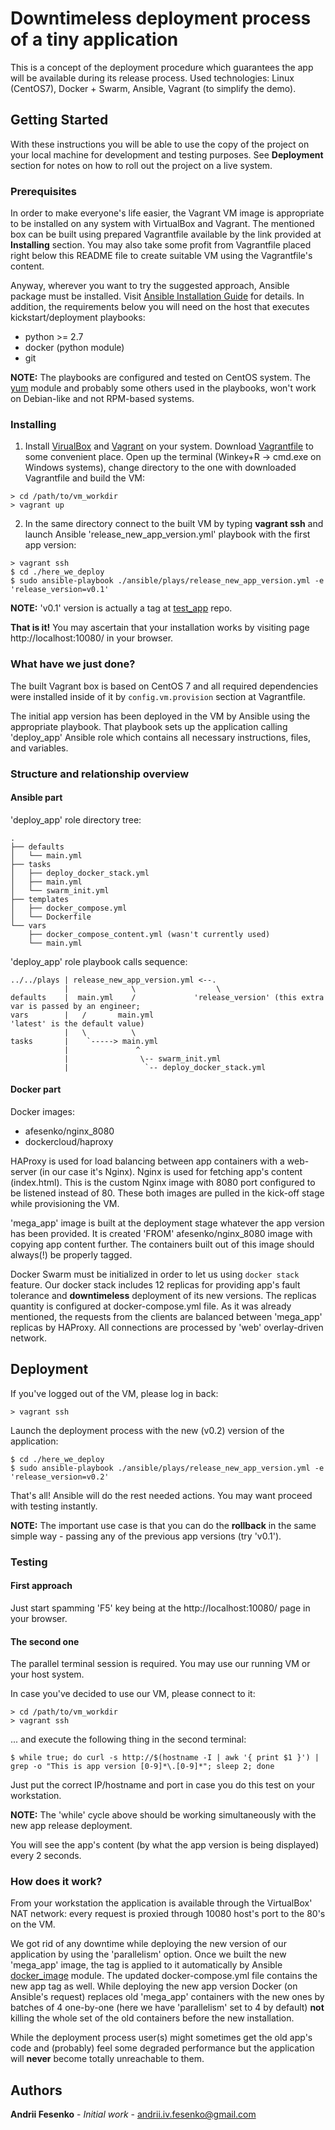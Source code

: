 # Downtimeless deployment process of a tiny application

This is a concept of the deployment procedure which guarantees the app will be available during its release process. Used technologies: Linux (CentOS7), Docker + Swarm, Ansible, Vagrant (to simplify the demo).

## Getting Started

With these instructions you will be able to use the copy of the project on your local machine for development and testing purposes. See **Deployment** section for notes on how to roll out the project on a live system.

### Prerequisites

In order to make everyone's life easier, the Vagrant VM image is appropriate to be installed on any system with VirtualBox and Vagrant. The mentioned box can be built using prepared Vagrantfile available by the link provided at **Installing** section. You may also take some profit from Vagrantfile placed right below this README file to create suitable VM using the Vagrantfile's content.

Anyway, wherever you want to try the suggested approach, Ansible package must be installed. Visit [Ansible Installation Guide](https://docs.ansible.com/ansible/latest/installation_guide/intro_installation.html) for details.
In addition, the requirements below you will need on the host that executes kickstart/deployment playbooks:
- python >= 2.7
- docker (python module)
- git

**NOTE:** The playbooks are configured and tested on CentOS system. The [yum](https://docs.ansible.com/ansible/latest/modules/yum_module.html) module and probably some others used in the playbooks, won't work on Debian-like and not RPM-based systems.

### Installing

1. Install [VirualBox](https://www.virtualbox.org/wiki/Downloads) and [Vagrant](https://www.vagrantup.com/downloads.html) on your system. Download [Vagrantfile](https://raw.githubusercontent.com/fesia/here_we_deploy/master/Vagrantfile) to some convenient place. Open up the terminal (Winkey+R -> cmd.exe on Windows systems), change directory to the one with downloaded Vagrantfile and build the VM:
```
> cd /path/to/vm_workdir
> vagrant up
```
2. In the same directory connect to the built VM by typing **vagrant ssh** and launch Ansible 'release_new_app_version.yml' playbook with the first app version:
```
> vagrant ssh
$ cd ./here_we_deploy
$ sudo ansible-playbook ./ansible/plays/release_new_app_version.yml -e 'release_version=v0.1'
```

**NOTE:** 'v0.1' version is actually a tag at [test_app](https://github.com/fesia/test_app/tags) repo.

**That is it!** You may ascertain that your installation works by visiting page http://localhost:10080/ in your browser.

### What have we just done?
The built Vagrant box is based on CentOS 7 and all required dependencies were installed inside of it by `config.vm.provision` section at Vagrantfile.

The initial app version has been deployed in the VM by Ansible using the appropriate playbook. That playbook sets up the application calling 'deploy_app' Ansible role which contains all necessary instructions, files, and variables.

### Structure and relationship overview
#### Ansible part
'deploy_app' role directory tree:
```
.
├── defaults
│   └── main.yml
├── tasks
│   ├── deploy_docker_stack.yml
│   ├── main.yml
│   └── swarm_init.yml
├── templates
│   ├── docker_compose.yml
│   └── Dockerfile
└── vars
    ├── docker_compose_content.yml (wasn't currently used)
    └── main.yml
```

'deploy_app' role playbook calls sequence:
```
../../plays | release_new_app_version.yml <--.
            |              \                  \
defaults    |  main.yml    /             'release_version' (this extra var is passed by an engineer;
vars        |   /       main.yml                                               'latest' is the default value)
            |   \          \ 
tasks       |    `-----> main.yml
            |               ^
            |                \-- swarm_init.yml
            |                 `-- deploy_docker_stack.yml
```

#### Docker part
Docker images:
- afesenko/nginx_8080
- dockercloud/haproxy

HAProxy is used for load balancing between app containers with a web-server (in our case it's Nginx). Nginx is used for fetching app's content (index.html). This is the custom Nginx image with 8080 port configured to be listened instead of 80. These both images are pulled in the kick-off stage while provisioning the VM.

'mega_app' image is built at the deployment stage whatever the app version has been provided. It is created 'FROM' afesenko/nginx_8080 image with copying app content further. The containers built out of this image should always(!) be properly tagged.

Docker Swarm must be initialized in order to let us using `docker stack` feature. Our docker stack includes 12 replicas for providing app's fault tolerance and **downtimeless** deployment of its new versions. The replicas quantity is configured at docker-compose.yml file. As it was already mentioned, the requests from the clients are balanced between 'mega_app' replicas by HAProxy. All connections are processed by 'web' overlay-driven network.

## Deployment
If you've logged out of the VM, please log in back:
```
> vagrant ssh
```
Launch the deployment process with the new (v0.2) version of the application:
```
$ cd ./here_we_deploy
$ sudo ansible-playbook ./ansible/plays/release_new_app_version.yml -e 'release_version=v0.2'
```

That's all! Ansible will do the rest needed actions. You may want proceed with testing instantly.

**NOTE:** The important use case is that you can do the **rollback** in the same simple way - passing any of the previous app versions (try 'v0.1').

### Testing
#### First approach
Just start spamming 'F5' key being at the http://localhost:10080/ page in your browser.

#### The second one
The parallel terminal session is required. You may use our running VM or your host system.

In case you've decided to use our VM, please connect to it:
```
> cd /path/to/vm_workdir
> vagrant ssh
```
... and execute the following thing in the second terminal:
```
$ while true; do curl -s http://$(hostname -I | awk '{ print $1 }') | grep -o "This is app version [0-9]*\.[0-9]*"; sleep 2; done
```
Just put the correct IP/hostname and port in case you do this test on your workstation.

**NOTE:** The 'while' cycle above should be working simultaneously with the new app release deployment.

You will see the app's content (by what the app version is being displayed) every 2 seconds.

### How does it work?
From your workstation the application is available through the VirtualBox' NAT network: every request is proxied through 10080 host's port to the 80's on the VM.

We got rid of any downtime while deploying the new version of our application by using the 'parallelism' option. Once we built the new 'mega_app' image, the tag is applied to it automatically by Ansible [docker_image](https://docs.ansible.com/ansible/latest/modules/docker_image_module.html) module. The updated docker-compose.yml file contains the new app tag as well. While deploying the new app version Docker (on Ansible's request) replaces old 'mega_app' containers with the new ones by batches of 4 one-by-one (here we have 'parallelism' set to 4 by default) **not** killing the whole set of the old containers before the new installation.

While the deployment process user(s) might sometimes get the old app's code and (probably) feel some degraded performance but the application will **never** become totally unreachable to them.


## Authors
**Andrii Fesenko** - *Initial work* - <andrii.iv.fesenko@gmail.com>
